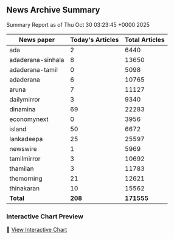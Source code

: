 <!-- @format -->

## News Archive Summary

Summary Report as of Thu Oct 30 03:23:45 +0000 2025

| News paper         | Today's Articles | Total Articles |
|--------------------|------------------|----------------|
| ada               | 2          | 6440        |
| adaderana-sinhala               | 8          | 13650        |
| adaderana-tamil               | 0          | 5098        |
| adaderana               | 6          | 10765        |
| aruna               | 7          | 11127        |
| dailymirror               | 3          | 9340        |
| dinamina               | 69          | 22283        |
| economynext               | 0          | 3956        |
| island               | 50          | 6672        |
| lankadeepa               | 25          | 25597        |
| newswire               | 1          | 5969        |
| tamilmirror               | 3          | 10692        |
| thamilan               | 3          | 11783        |
| themorning               | 21          | 12621        |
| thinakaran               | 10          | 15562        |
| **Total**          | **208**      | **171555** |

### Interactive Chart Preview
🔗 [View Interactive Chart](https://itscharukadeshan.github.io/sl_news_archive_data/news_chart_by_newspaper.html)

